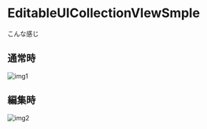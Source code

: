 # EditableUICollectionVIewSmple

こんな感じ

## 通常時
![img1](https://github.com/satorun/MultiSelectionCollectionViewSample/blob/master/src/img1.png)

## 編集時
![img2](https://github.com/satorun/MultiSelectionCollectionViewSample/blob/master/src/img2.png)
